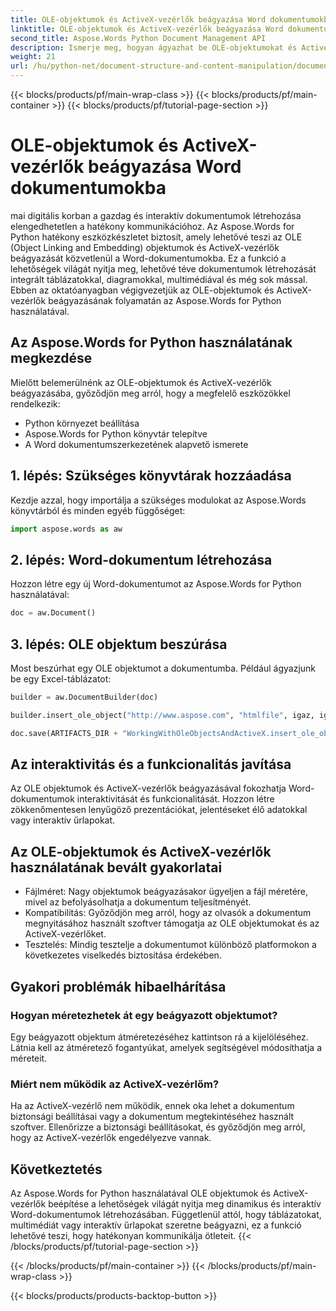 ```yaml
---
title: OLE-objektumok és ActiveX-vezérlők beágyazása Word dokumentumokba
linktitle: OLE-objektumok és ActiveX-vezérlők beágyazása Word dokumentumokba
second_title: Aspose.Words Python Document Management API
description: Ismerje meg, hogyan ágyazhat be OLE-objektumokat és ActiveX-vezérlőket Word dokumentumokba az Aspose.Words for Python használatával. Hozzon létre interaktív és dinamikus dokumentumokat zökkenőmentesen.
weight: 21
url: /hu/python-net/document-structure-and-content-manipulation/document-ole-objects-active-x/
---
```


{{< blocks/products/pf/main-wrap-class >}}
{{< blocks/products/pf/main-container >}}
{{< blocks/products/pf/tutorial-page-section >}}

# OLE-objektumok és ActiveX-vezérlők beágyazása Word dokumentumokba


mai digitális korban a gazdag és interaktív dokumentumok létrehozása elengedhetetlen a hatékony kommunikációhoz. Az Aspose.Words for Python hatékony eszközkészletet biztosít, amely lehetővé teszi az OLE (Object Linking and Embedding) objektumok és ActiveX-vezérlők beágyazását közvetlenül a Word-dokumentumokba. Ez a funkció a lehetőségek világát nyitja meg, lehetővé téve dokumentumok létrehozását integrált táblázatokkal, diagramokkal, multimédiával és még sok mással. Ebben az oktatóanyagban végigvezetjük az OLE-objektumok és ActiveX-vezérlők beágyazásának folyamatán az Aspose.Words for Python használatával.


## Az Aspose.Words for Python használatának megkezdése

Mielőtt belemerülnénk az OLE-objektumok és ActiveX-vezérlők beágyazásába, győződjön meg arról, hogy a megfelelő eszközökkel rendelkezik:

- Python környezet beállítása
- Aspose.Words for Python könyvtár telepítve
- A Word dokumentumszerkezetének alapvető ismerete

## 1. lépés: Szükséges könyvtárak hozzáadása

Kezdje azzal, hogy importálja a szükséges modulokat az Aspose.Words könyvtárból és minden egyéb függőséget:

```python
import aspose.words as aw
```

## 2. lépés: Word-dokumentum létrehozása

Hozzon létre egy új Word-dokumentumot az Aspose.Words for Python használatával:

```python
doc = aw.Document()
```

## 3. lépés: OLE objektum beszúrása

Most beszúrhat egy OLE objektumot a dokumentumba. Például ágyazjunk be egy Excel-táblázatot:

```python
builder = aw.DocumentBuilder(doc)

builder.insert_ole_object("http://www.aspose.com", "htmlfile", igaz, igaz, nincs)

doc.save(ARTIFACTS_DIR + "WorkingWithOleObjectsAndActiveX.insert_ole_object.docx")
```

## Az interaktivitás és a funkcionalitás javítása

Az OLE objektumok és ActiveX-vezérlők beágyazásával fokozhatja Word-dokumentumok interaktivitását és funkcionalitását. Hozzon létre zökkenőmentesen lenyűgöző prezentációkat, jelentéseket élő adatokkal vagy interaktív űrlapokat.

## Az OLE-objektumok és ActiveX-vezérlők használatának bevált gyakorlatai

- Fájlméret: Nagy objektumok beágyazásakor ügyeljen a fájl méretére, mivel az befolyásolhatja a dokumentum teljesítményét.
- Kompatibilitás: Győződjön meg arról, hogy az olvasók a dokumentum megnyitásához használt szoftver támogatja az OLE objektumokat és az ActiveX-vezérlőket.
- Tesztelés: Mindig tesztelje a dokumentumot különböző platformokon a következetes viselkedés biztosítása érdekében.

## Gyakori problémák hibaelhárítása

### Hogyan méretezhetek át egy beágyazott objektumot?

Egy beágyazott objektum átméretezéséhez kattintson rá a kijelöléséhez. Látnia kell az átméretező fogantyúkat, amelyek segítségével módosíthatja a méreteit.

### Miért nem működik az ActiveX-vezérlőm?

Ha az ActiveX-vezérlő nem működik, ennek oka lehet a dokumentum biztonsági beállításai vagy a dokumentum megtekintéséhez használt szoftver. Ellenőrizze a biztonsági beállításokat, és győződjön meg arról, hogy az ActiveX-vezérlők engedélyezve vannak.

## Következtetés

Az Aspose.Words for Python használatával OLE objektumok és ActiveX-vezérlők beépítése a lehetőségek világát nyitja meg dinamikus és interaktív Word-dokumentumok létrehozásában. Függetlenül attól, hogy táblázatokat, multimédiát vagy interaktív űrlapokat szeretne beágyazni, ez a funkció lehetővé teszi, hogy hatékonyan kommunikálja ötleteit.
{{< /blocks/products/pf/tutorial-page-section >}}

{{< /blocks/products/pf/main-container >}}
{{< /blocks/products/pf/main-wrap-class >}}

{{< blocks/products/products-backtop-button >}}
